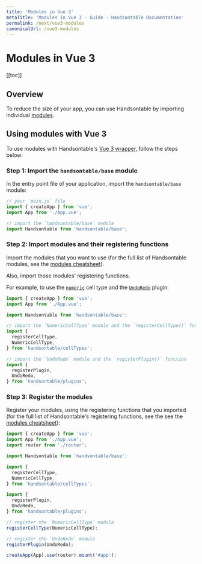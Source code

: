 ```yaml
---
title: 'Modules in Vue 3'
metaTitle: 'Modules in Vue 3 - Guide - Handsontable Documentation'
permalink: /next/vue3-modules
canonicalUrl: /vue3-modules
---
```


# Modules in Vue 3

[[toc]]

## Overview

To reduce the size of your app, you can use Handsontable by importing individual [modules](@/guides/building-and-testing/modules.md).

## Using modules with Vue 3

To use modules with Handsontable's [Vue 3 wrapper](@/guides/integrate-with-vue3/vue3-installation.md), follow the steps below:

### Step 1: Import the `handsontable/base` module
In the entry point file of your application, import the `handsontable/base` module:
```js
// your `main.js` file
import { createApp } from 'vue';
import App from './App.vue';

// import the `handsontable/base` module
import Handsontable from 'handsontable/base';
```

### Step 2: Import modules and their registering functions
Import the modules that you want to use (for the full list of Handsontable modules, see the [modules cheatsheet](@/guides/building-and-testing/modules.md#modules-cheatsheet)).

Also, import those modules' registering functions.

For example, to use the [`numeric`](@/guides/cell-types/numeric-cell-type.md) cell type and the [`UndoRedo`](@/api/undoRedo.md) plugin:
```js
import { createApp } from 'vue';
import App from './App.vue';

import Handsontable from 'handsontable/base';

// import the `NumericCellType` module and the `registerCellType()` function
import {
  registerCellType,
  NumericCellType,
} from 'handsontable/cellTypes';

// import the `UndoRedo` module and the `registerPlugin()` function
import {
  registerPlugin,
  UndoRedo,
} from 'handsontable/plugins';
```

### Step 3: Register the modules
Register your modules, using the registering functions that you imported (for the full list of Handsontable's registering functions, see the see the [modules cheatsheet](@/guides/building-and-testing/modules.md#modules-cheatsheet)):
```js
import { createApp } from 'vue';
import App from './App.vue';
import router from './router';

import Handsontable from 'handsontable/base';

import {
  registerCellType,
  NumericCellType,
} from 'handsontable/cellTypes';

import {
  registerPlugin,
  UndoRedo,
} from 'handsontable/plugins';

// register the `NumericCellType` module
registerCellType(NumericCellType);

// register the `UndoRedo` module
registerPlugin(UndoRedo);

createApp(App).use(router).mount('#app');
```
